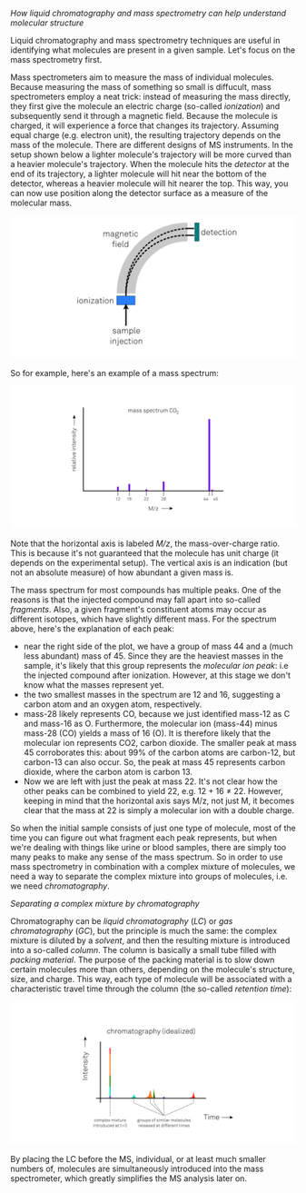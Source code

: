 _How liquid chromatography and mass spectrometry can help understand molecular structure_

Liquid chromatography and mass spectrometry techniques are useful in identifying what molecules are present in a given sample. Let's focus on the mass spectrometry first.

Mass spectrometers aim to measure the mass of individual molecules. Because measuring the mass of something so small is diffucult, mass spectrometers employ a neat trick: instead of measuring the mass directly, they first give the molecule an electric charge (so-called _ionization_) and subsequently send it through a magnetic field. Because the molecule is charged, it will experience a force that changes its trajectory. Assuming equal charge (e.g. electron unit), the resulting trajectory depends on the mass of the molecule. There are different designs of MS instruments. In the setup shown below a lighter molecule's trajectory will be more curved than a heavier molecule's trajectory. When the molecule hits the _detector_ at the end of its trajectory, a lighter molecule will hit near the bottom of the detector, whereas a heavier molecule will hit nearer the top. This way, you can now use position along the detector surface as a measure of the molecular mass.

![mass-spectrometer.png](mass-spectrometer.png)

So for example, here's an example of a mass spectrum:

![mass-spectrum-co2.png](mass-spectrum-co2.png)

Note that the horizontal axis is labeled _M/z_, the mass-over-charge ratio. This is because it's not guaranteed that the molecule has unit charge (it depends on the experimental setup). The vertical axis is an indication (but not an absolute measure) of how abundant a given mass is. 

The mass spectrum for most compounds has multiple peaks. One of the reasons is that the injected compound may fall apart into so-called _fragments_. Also, a given fragment's constituent atoms may occur as different isotopes, which have slightly different mass. For the spectrum above, here's the explanation of each peak:

- near the right side of the plot, we have a group of mass 44 and a (much less abundant) mass of 45. Since they are the heaviest masses in the sample, it's likely that this group represents the _molecular ion peak_: i.e the injected compound after ionization. However, at this stage we don't know what the masses represent yet.
- the two smallest masses in the spectrum are 12 and 16, suggesting a carbon atom and an oxygen atom, respectively.
- mass-28 likely represents CO, because we just identified mass-12 as C and mass-16 as O.  Furthermore, the molecular ion (mass-44) minus mass-28 (CO) yields a mass of 16 (O). It is therefore likely that the molecular ion represents CO2, carbon dioxide. The smaller peak at mass 45 corroborates this: about 99% of the carbon atoms are carbon-12, but carbon-13 can also occur. So, the peak at mass 45 represents carbon dioxide, where the carbon atom is carbon 13.
- Now we are left with just the peak at mass 22. It's not clear how the other peaks can be combined to yield 22, e.g. 12 + 16 &ne; 22. However, keeping in mind that the horizontal axis says M/z, not just M, it becomes clear that the mass at 22 is simply a molecular ion with a double charge.


So when the initial sample consists of just one type of molecule, most of the time you can figure out what fragment each peak represents, but when we're dealing with things like urine or blood samples, there are simply too many peaks to make any sense of the mass spectrum. So in order to use mass spectrometry in combination with a complex mixture of molecules, we need a way to separate the complex mixture into groups of molecules, i.e. we need _chromatography_. 

_Separating a complex mixture by chromatography_

Chromatography can be _liquid chromatography_ (_LC_) or _gas chromatography_ (_GC_), but the principle is much the same: the complex mixture is diluted by a _solvent_, and then the resulting mixture is introduced into a so-called _column_. The column is basically a small tube filled with _packing material_. The purpose of the packing material is to slow down certain molecules more than others, depending on the molecule's structure, size, and charge. This way, each type of molecule will be associated with a characteristic travel time through the column (the so-called _retention time_): 

![chromatography-idealized.png](chromatography-idealized.png)

By placing the LC before the MS, individual, or at least much smaller numbers of, molecules are simultaneously introduced into the mass spectrometer, which greatly simplifies the MS analysis later on.

